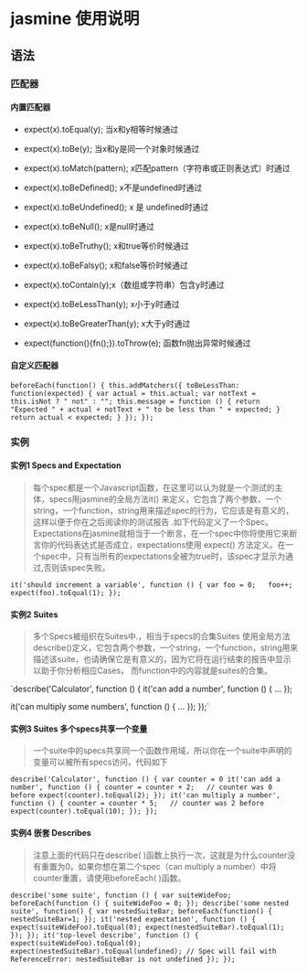 # jasmine 使用说明

## 语法

### 匹配器

#### 内置匹配器

- expect(x).toEqual(y); 当x和y相等时候通过

- expect(x).toBe(y); 当x和y是同一个对象时候通过

- expect(x).toMatch(pattern); x匹配pattern（字符串或正则表达式）时通过

- expect(x).toBeDefined(); x不是undefined时通过

- expect(x).toBeUndefined(); x 是 undefined时通过

- expect(x).toBeNull(); x是null时通过

- expect(x).toBeTruthy(); x和true等价时候通过

- expect(x).toBeFalsy(); x和false等价时候通过

- expect(x).toContain(y);x（数组或字符串）包含y时通过

- expect(x).toBeLessThan(y); x小于y时通过

- expect(x).toBeGreaterThan(y); x大于y时通过

- expect(function(){fn();}).toThrow(e); 函数fn抛出异常时候通过

#### 自定义匹配器

`beforeEach(function() {
	this.addMatchers({
		toBeLessThan: function(expected) {
			var actual = this.actual;
			var notText = this.isNot ? " not" : "";
			this.message = function () {
				return "Expected " + actual + notText + " to be less than " + expected;
			}
			return actual < expected;
		}
	});
});`


### 实例

#### 实例1 Specs and Expectation
>每个spec都是一个Javascript函数，在这里可以认为就是一个测试的主体，specs用jasmine的全局方法it() 来定义，它包含了两个参数，一个string，一个function，string用来描述spec的行为，它应该是有意义的，这样以便于你在之后阅读你的测试报告 .如下代码定义了一个Spec。
>Expectations在jasmine就相当于一个断言，在一个spec中你将使用它来断言你的代码表达式是否成立，expectations使用 expect() 方法定义。在一个spec中，只有当所有的expectations全被为true时，该spec才显示为通过,否则该spec失败。


`it('should increment a variable', function () {
   var foo = 0;  
   foo++; 
   expect(foo).toEqual(1);
});`


#### 实例2 Suites
>多个Specs被组织在Suites中.，相当于specs的合集Suites 使用全局方法describe()定义，它包含两个参数，一个string，一个function，string用来描述该suite，也请确保它是有意义的，因为它将在运行结束的报告中显示以助于你分析相应Cases， 而function中的内容就是suites的合集。


`describe('Calculator', function () {
  it('can add a number', function () {
  	...
  });
  
  it('can multiply some numbers', function () {
  	...
  });
});`

#### 实例3 Suites 多个specs共享一个变量
>一个suite中的specs共享同一个函数作用域，所以你在一个suite中声明的变量可以被所有specs访问，代码如下


`describe('Calculator', function () {
	var counter = 0
	it('can add a number', function () {
		counter = counter + 2;   // counter was 0 before
		expect(counter).toEqual(2);
	});
	it('can multiply a number', function () {
		counter = counter * 5;   // counter was 2 before
		expect(counter).toEqual(10);
	});
});`

#### 实例4 嵌套 Describes
>注意上面的代码只在describe( )函数上执行一次，这就是为什么counter没有重置为0。如果你想在第二个spec（can multiply a number）中将counter重置，请使用beforeEach( )函数。

`describe('some suite', function () {
	var suiteWideFoo;
	beforeEach(function () {
		suiteWideFoo = 0;
	});
	describe('some nested suite', function() {
		var nestedSuiteBar;
		beforeEach(function() {
			nestedSuiteBar=1;
		});
		it('nested expectation', function () {
			expect(suiteWideFoo).toEqual(0);
			expect(nestedSuiteBar).toEqual(1);
		});
	});
	it('top-level describe', function () {
		expect(suiteWideFoo).toEqual(0);
		expect(nestedSuiteBar).toEqual(undefined); // Spec will fail with ReferenceError: nestedSuiteBar is not undefined
	});
});`